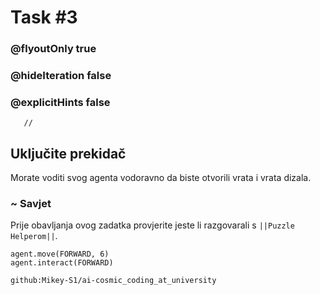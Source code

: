 # Task #3
### @flyoutOnly true
### @hideIteration false
### @explicitHints false

```template
   //     
```

## Uključite prekidač

Morate voditi svog agenta vodoravno da biste otvorili vrata i vrata dizala.

### ~ Savjet 

Prije obavljanja ovog zadatka provjerite jeste li razgovarali s ``||Puzzle Helperom||``.


``` blocks
agent.move(FORWARD, 6)
agent.interact(FORWARD)
```
```package
github:Mikey-S1/ai-cosmic_coding_at_university
```
